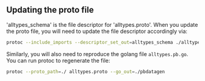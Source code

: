 ## Updating the proto file

'alltypes_schema' is the file descriptor for 'alltypes.proto'. When you update the proto file, you will need to update the file descriptor accordingly via:

```sh
protoc --include_imports --descriptor_set_out=alltypes_schema ./alltypes.proto
```

Similarly, you will also need to reproduce the golang file `alltypes.pb.go`. You can run protoc to regenerate the file:

```sh
protoc --proto_path=./ alltypes.proto --go_out=./pbdatagen
```
